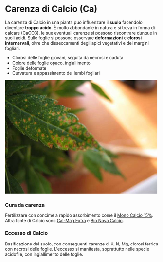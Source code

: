 # Carenza di Calcio \(Ca\)

La carenza di Calcio in una pianta può influenzare il **suolo** facendolo diventare **troppo acido**. È molto abbondante in natura e si trova in forma di calcare \(CaCO3\), le sue eventuali carenze si possono riscontrare dunque in suoli acidi. Sulle foglie si possono osservare **deformazioni** e **clorosi internervali**, oltre che disseccamenti degli apici vegetativi e dei margini fogliari.

* Clorosi delle foglie giovani, seguita da necrosi e caduta
* Colore delle foglie opaco, ingiallimento
* Foglie deformate
* Curvatura e appassimento dei lembi fogliari

![](../.gitbook/assets/carenza-di-calcio.jpg)

### **Cura da carenza**

Fertilizzare con concime a rapido assorbimento come il [Mono Calcio 15%](https://www.idroponica.it/canna-mono-calcio-1l~20932.html). Altra fonte di Calcio sono [Cal-Mag Extra](https://www.idroponica.it/advanced-nutrients-sensi-calmag-xtra-1l~26326.html) e [Bio Nova Calcio](https://www.idroponica.it/bionova-calcio-15-250-ml~1069.html).

### Eccesso di Calcio

Basificazione del suolo, con conseguenti carenze di K, N, Mg, clorosi ferrica con necrosi delle foglie. L'eccesso si manifesta, soprattutto nelle specie acidofile, con ingiallimento delle foglie.

